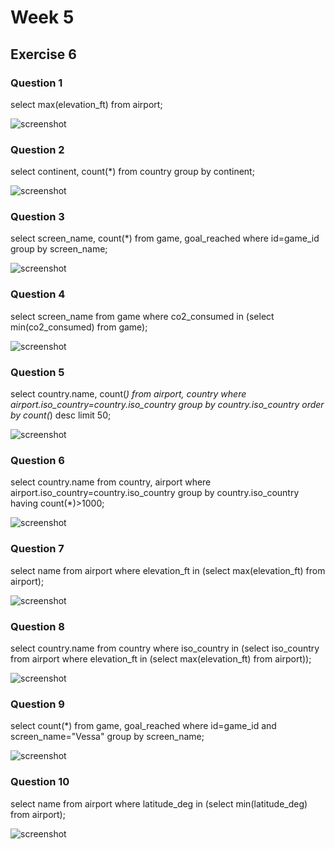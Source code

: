 # Week 5
## Exercise 6
### Question 1
select max(elevation_ft) from airport;

![screenshot](ex6_q1.png)
### Question 2
select continent, count(*)
from country
group by continent;

![screenshot](ex6_q2.png)
### Question 3
select screen_name, count(*)
from game, goal_reached where id=game_id
group by screen_name;

![screenshot](ex6_q3.png)
### Question 4
select screen_name from game where co2_consumed in 
(select min(co2_consumed) from game);

![screenshot](ex6_q4.png)
### Question 5
select country.name, count(*)
from airport, country where airport.iso_country=country.iso_country 
group by country.iso_country order by count(*) desc limit 50;

![screenshot](ex6_q5.png)
### Question 6
select country.name from country, airport 
where airport.iso_country=country.iso_country 
group by country.iso_country 
having count(*)>1000;

![screenshot](ex6_q6.png)
### Question 7
select name from airport where elevation_ft in 
(select max(elevation_ft) from airport);

![screenshot](ex6_q7.png)
### Question 8
select country.name from country where iso_country in 
(select iso_country from airport where elevation_ft in 
(select max(elevation_ft) from airport));

![screenshot](ex6_q8.png)
### Question 9
select count(*) from game, goal_reached where id=game_id 
and screen_name="Vessa" group by screen_name;

![screenshot](ex6_q9.png)
### Question 10
select name from airport where latitude_deg 
in (select min(latitude_deg) from airport);

![screenshot](ex6_q10.png)